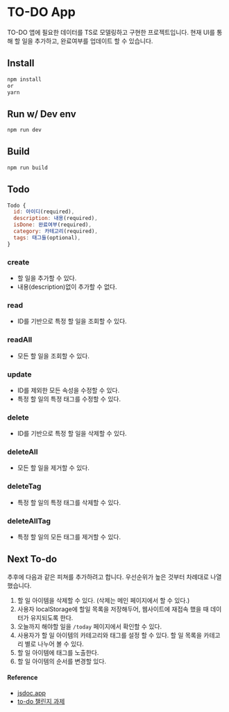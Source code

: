 # TO-DO App

TO-DO 앱에 필요한 데이터를 TS로 모델링하고 구현한 프로젝트입니다.
현재 UI를 통해 할 일을 추가하고, 완료여부를 업데이트 할 수 있습니다.

## Install

```bash
npm install
or
yarn
```

## Run w/ Dev env
```bash
npm run dev
```

## Build

```bash
npm run build
```

## Todo
```JavaScript
Todo {
  id: 아이디(required),
  description: 내용(required),
  isDone: 완료여부(required),
  category: 카테고리(required),
  tags: 태그들(optional),
}
```

### create
- 할 일을 추가할 수 있다.
- 내용(description)없이 추가할 수 없다.
### read
- ID를 기반으로 특정 할 일을 조회할 수 있다.

### readAll
- 모든 할 일을 조회할 수 있다.
### update
- ID를 제외한 모든 속성을 수정할 수 있다.
- 특정 할 일의 특정 태그를 수정할 수 있다.
### delete
- ID를 기반으로 특정 할 일을 삭제할 수 있다.

### deleteAll
- 모든 할 일을 제거할 수 있다.

### deleteTag
- 특정 할 일의 특정 태그를 삭제할 수 있다.

### deleteAllTag
- 특정 할 일의 모든 태그를 제거할 수 있다.

## Next To-do
추후에 다음과 같은 피쳐를 추가하려고 합니다. 우선순위가 높은 것부터 차례대로 나열했습니다.
1. 할 일 아이템을 삭제할 수 있다. (삭제는 메인 페이지에서 할 수 있다.)
2. 사용자 localStorage에 할일 목록을 저장해두어, 웹사이트에 재접속 했을 때 데이터가 유지되도록 한다.
3. 오늘까지 해야할 일을 `/today` 페이지에서 확인할 수 있다.
4. 사용자가 할 일 아이템의 카테고리와 태그를 설정 할 수 있다.
할 일 목록을 카테고리 별로 나누어 볼 수 있다.
5. 할 일 아이템에 태그를 노출한다. 
6. 할 일 아이템의 순서를 변경할 있다.

#### Reference
- [jsdoc.app](https://jsdoc.app)
- [to-do 챌린지 과제](https://gist.github.com/pocojang/3c3d4470a3d2a978b5ebfb3f613e40fa)

